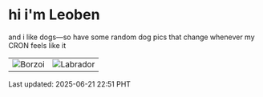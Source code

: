 # hi i'm Leoben

and i like dogs—so have some random dog pics that change whenever my CRON feels like it

|  |  |
|--------|----------|
| ![Borzoi](https://random-dog-vercel.vercel.app/api/random-borzoi?v=1750517469) | ![Labrador](https://random-dog-vercel.vercel.app/api/random-labrador?v=1750517469) |

Last updated: 2025-06-21 22:51 PHT
